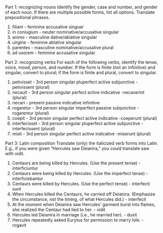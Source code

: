 Part 1: recognizing nouns
Identify the gender, case and number, and gender of each noun. If there are multiple possible forms, list all options. Translate prepositional phrases.

1. filiam - feminine accusative singuar
1. in coniugium - neuter nominative/accusative singular
1. animo - masculine dative/ablative singular
1. uirgine - feminine ablative singular
1. parentes - masculine nominative/accusative plural
1. ad uxorem - feminine accusative singular


Part 2: recognizing verbs
For each of the following verbs, identify the tense, voice, mood, person, and number.
If the form is finite (not an infinitive) and singular, convert to plural; if the form is finite and plural, convert to singular.

1. petivisset - 3rd person singular pluperfect active subjunctive 
-petivissent (plural)
1. necauit - 3rd person singular perfect active indicative
-necaverint (plural)
1. necari - present passive indicative infinitive
1. rogaretur - 3rd person singular imperfect passive subjunctive
-rogarentur (plural)
1. coepit - 3rd person singular perfect active indicative
-coeperunt (plural)
1. interfecisset - 3rd person singular pluperfect active subjunctive
-interfecissent (plural)
1. misit - 3rd person singular perfect active indicative
-miserunt (plural)


Part 3: Latin composition
Translate (only) the italicized verb forms into Latin. E.g., if you were given “Hercules saw Deianira,” you could translate saw with vidit.

1. Centaurs are being killed by Hercules. (Use the present tense) - interficiuntur
1. Centaurs were being killed by Hercules. (Use the imperfect tense) - interficiebantur
1. Centaurs were killed by Hercules. (Use the perfect tense) - interfecti sunt
1. When Hercules killed the Centaurs, he carried off Deianira. (Emphasize the circumstance, not the timing, of what Hercules did.) - interfecit
1. At the moment when Deianira saw Hercules’ garment burst into flames, she realized the Centaur had lied to her. - vidit
1. Hercules led Deianira in marriage (i.e., he married her). - duxit
1. Hercules repeatedly asked Eurytus for permission to marry Iole. - rogavit
